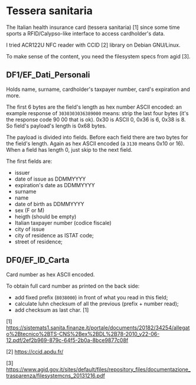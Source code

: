 # Tessera sanitaria

The Italian health insurance card (tessera sanitaria) [1] since some time sports a RFID/Calypso-like interface to access cardholder's data.

I tried ACR122U NFC reader with CCID [2] library on Debian GNU/Linux. 

To make sense of the content, you need the filesystem specs from agid [3].

## DF1/EF_Dati_Personali

Holds name, surname, cardholder's taxpayer number, card's expiration and more.

The first 6 bytes are the field's length as hex number ASCII encoded: an 
example response of `3030303036389000` means: strip the last four bytes 
(it's the response code 90 00 that is ok). 0x30 is ASCII 0, 
0x36 is 6, 0x38 is 8. So field's payload's length is 0x68 bytes. 

The payload is divided into fields. Before each field there are two bytes
 for the field's length. Again as hex ASCII encoded (a `3130` means 0x10 or
  16). When a field has length 0, just skip to the next field.
  
The first fields are: 
- issuer 
- date of issue  as DDMMYYYY
- expiration's date  as DDMMYYYY
- surname
- name
- date of birth as DDMMYYYY
- sex (F or M)
- heigth (should be empty) 
- Italian taxpayer number (codice fiscale)
- city of issue
- city of residence as ISTAT code;
- street of residence;

## DF0/EF_ID_Carta
 
Card number as hex ASCII encoded. 

To obtain full card number as 
printed on the back side:
* add fixed prefix (`8038000`) in front of 
what you read in this field;
* calculate luhn checksum of 
all the previous (prefix + number read);
* add checksum as last char. [1]
  
  
[1] https://sistemats1.sanita.finanze.it/portale/documents/20182/34254/allegato%2Btecnico%2BTS-CNS%2Bex%2BDL%2B78-2010_v22-06-12.pdf/2ef2b969-879c-64f5-2b0a-8bce9877c08f

[2] https://ccid.apdu.fr/

[3] https://www.agid.gov.it/sites/default/files/repository_files/documentazione_trasparenza/filesystemcns_20131216.pdf